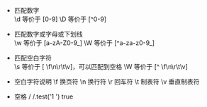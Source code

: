 - 匹配数字<br>
  \d 等价于 [0-9]
  \D 等价于 [^0-9]
  <br>
- 匹配数字或字母或下划线<br>
  \w 等价于 [a-zA-Z0-9_]
  \W 等价于 [^a-za-z0-9_]
  <br>
- 匹配空白字符<br>
  \s 等价于 [ \f\n\r\t\v]，可以匹配到空格
  \W 等价于 [^ \f\n\r\t\v]
  <br>
- 空白字符说明
  \f 换页符
  \n 换行符
  \r 回车符
  \t 制表符
  \v 垂直制表符

- 空格
  / /.test('1 ') true
